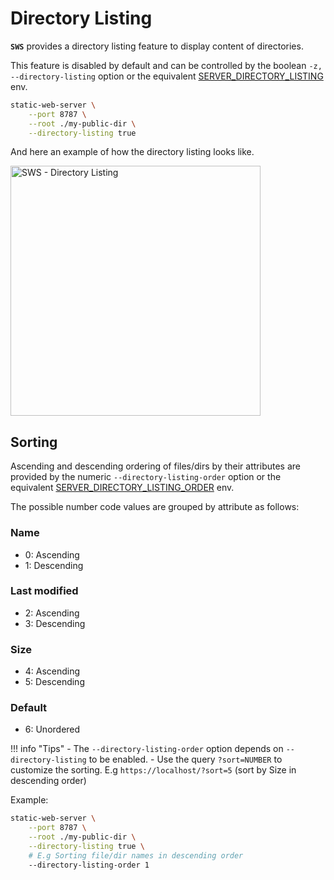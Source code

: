 # Directory Listing

**`SWS`** provides a directory listing feature to display content of directories.

This feature is disabled by default and can be controlled by the boolean `-z, --directory-listing` option or the equivalent [SERVER_DIRECTORY_LISTING](./../configuration/environment-variables.md#server_directory_listing) env.

```sh
static-web-server \
    --port 8787 \
    --root ./my-public-dir \
    --directory-listing true
```

And here an example of how the directory listing looks like.

<img title="SWS - Directory Listing" src="https://user-images.githubusercontent.com/1700322/145420578-5a508d2a-773b-4239-acc0-197ea2062ff4.png" width="400">

## Sorting

Ascending and descending ordering of files/dirs by their attributes are provided by the numeric `--directory-listing-order` option or the equivalent [SERVER_DIRECTORY_LISTING_ORDER](./../configuration/environment-variables.md#server_directory_listing_order) env.

The possible number code values are grouped by attribute as follows:

### Name

- 0: Ascending
- 1: Descending

### Last modified

- 2: Ascending
- 3: Descending

### Size

- 4: Ascending
- 5: Descending

### Default

- 6: Unordered

!!! info "Tips"
    - The `--directory-listing-order` option depends on `--directory-listing` to be enabled.
    - Use the query `?sort=NUMBER` to customize the sorting. E.g `https://localhost/?sort=5` (sort by Size in descending order)

Example:

```sh
static-web-server \
    --port 8787 \
    --root ./my-public-dir \
    --directory-listing true \
    # E.g Sorting file/dir names in descending order
    --directory-listing-order 1
```
